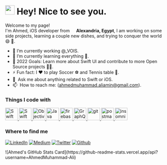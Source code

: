 <h1><img src="https://c.tenor.com/CcUtdYsxSnwAAAAi/ep00000-emoji.gif" width="30"/> Hey! Nice to see you.</h1>


<p>Welcome to my page! </br> I'm Ahmed, iOS developer from <img src="https://cdn-icons-png.flaticon.com/512/321/321226.png" width="13"/> <b>Alexandria, Egypt</b>, I am working on some side projects, learning a couple new dishes, and trying to conquer the world 😄 🚀.</p>

- 🔭 I’m currently working @_VOIS.
- 🌱 I’m currently learning everything 🤣.
- 🥅 2022 Goals: Learn more about Swift UI and contribute to more Open Source projects 💪🏻.
- ⚡ Fun fact: I ♥️ to play Soccer ⚽️ and Tennis table 🏓.
- 💬 &nbsp;Ask me about anything related to Swift or iOS. 
- 📫 &nbsp;How to reach me: (ahmedmuhammad.aliamin@gmail.com).
<h3>Things I code with</h3>
<p align="left"> 
<a href="https://developer.apple.com/swift/" target="_blank" rel="noreferrer"> <img src="https://cdn-icons-png.flaticon.com/512/919/919833.png" alt="Swift" width="40" height="40"/> </a> 
<a href="https://developer.apple.com/documentation/swiftui/" target="_blank" rel="noreferrer"> <img src="https://images.ctfassets.net/ooa29xqb8tix/4R97i35WMdVvFscwTug9yW/70dd9c9de4a20867a5205303692ed841/swift-logo.png?w=400&q=50" alt="Swift UI" width="40" height="40"/> </a> 
<a href="https://developer.apple.com/library/archive/documentation/Cocoa/Conceptual/ObjectiveC/Introduction/introObjectiveC.html" target="_blank" rel="noreferrer"> <img src="https://www.vectorlogo.zone/logos/apple_objectivec/apple_objectivec-icon.svg" alt="Objective-C" width="40" height="40"/> </a> 
<a href="https://docs.oracle.com/en/java/" target="_blank" rel="noreferrer"> <img src="https://www.pngkey.com/png/full/264-2646582_logo-transparent-background-java.png" alt="Java" width="40" height="40"/> </a> 
<a href="https://firebase.google.com/" target="_blank" rel="noreferrer"> <img src="https://www.vectorlogo.zone/logos/firebase/firebase-icon.svg" alt="firebase" width="40" height="40"/> </a> 
<a href="https://graphql.org/learn/" target="_blank" rel="noreferrer"> <img src="https://miro.medium.com/max/400/1*nP2C50GK4_-ly_R_mq3juQ.png" alt="GraphQL" width="40" height="40"/> </a> 
<a href="https://git-scm.com/" target="_blank" rel="noreferrer"> <img src="https://www.vectorlogo.zone/logos/git-scm/git-scm-icon.svg" alt="git" width="40" height="40"/> </a> 
<a href="https://postman.com" target="_blank" > <img src="https://www.vectorlogo.zone/logos/getpostman/getpostman-icon.svg" alt="postman" width="40" height="40"/> </a> 
<a href="https://insomnia.rest/" target="_blank" > <img src="https://seeklogo.com/images/I/insomnia-logo-A35E09EB19-seeklogo.com.png" alt="insomnia" width="40" height="40"/> </a> 
</p>
<h3>Where to find me</h3>
<p>
<a href="https://www.linkedin.com/in/ahmed-ali-92807a143/" target="_blank"><img alt="LinkedIn" src="https://img.shields.io/badge/linkedin-%230077B5.svg?&style=for-the-badge&logo=linkedin&logoColor=white" /></a> 
<a href="https://medium.com/@ahmedmuhammad.aliamin" target="_blank"><img alt="Medium" src="https://img.shields.io/badge/medium-%2312100E.svg?&style=for-the-badge&logo=medium&logoColor=white" /></a>
<a href="https://twitter.com/AhmedAmin_95" target="_blank"><img alt="Twitter" src="https://img.shields.io/badge/twitter-%231DA1F2.svg?&style=for-the-badge&logo=twitter&logoColor=white" /></a> 
<a href="https://github.com/AhmedMuhammad-Ali" target="_blank"><img alt="Github" src="https://img.shields.io/badge/GitHub-%2312100E.svg?&style=for-the-badge&logo=Github&logoColor=white" /></a> 
</p>
![Ahmed's GitHub Stats Card](https://github-readme-stats.vercel.app/api?username=AhmedMuhammad-Ali)